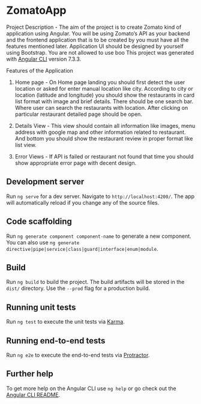 # ZomatoApp

Project Description -
The aim of the project is to create Zomato kind of application using Angular. You will
be using Zomato’s API as your backend and the frontend application that is to be
created by you must have all the features mentioned later. Application UI should be
designed by yourself using Bootstrap. You are not allowed to use boo
This project was generated with [Angular CLI](https://github.com/angular/angular-cli) version 7.3.3.


Features of the Application
1) Home page - On Home page landing you should first detect the user location or
asked for enter manual location like city. According to city or location (latitude
 and longitude) you should show the restaurants in card list format with image and brief
details. There should be one search bar. Where user can search the restaurants with
location. After clicking on particular restaurant detailed page
should be open.

2) Details View - This view should contain all information like images, menu
address with google map and other information related to restaurant. And bottom
you should show the restaurant review in proper format like list view.
3) Error Views - If API is failed or restaurant not found that time you should
show appropriate error page with decent design.


## Development server

Run `ng serve` for a dev server. Navigate to `http://localhost:4200/`. The app will automatically reload if you change any of the source files.

## Code scaffolding

Run `ng generate component component-name` to generate a new component. You can also use `ng generate directive|pipe|service|class|guard|interface|enum|module`.

## Build

Run `ng build` to build the project. The build artifacts will be stored in the `dist/` directory. Use the `--prod` flag for a production build.

## Running unit tests

Run `ng test` to execute the unit tests via [Karma](https://karma-runner.github.io).

## Running end-to-end tests

Run `ng e2e` to execute the end-to-end tests via [Protractor](http://www.protractortest.org/).

## Further help

To get more help on the Angular CLI use `ng help` or go check out the [Angular CLI README](https://github.com/angular/angular-cli/blob/master/README.md).

